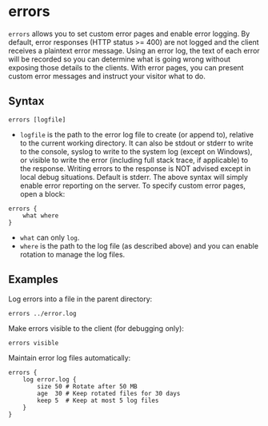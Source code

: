 # errors

`errors` allows you to set custom error pages and enable error logging.
By default, error responses (HTTP status >= 400) are not logged and the client receives a plaintext error message.
Using an error log, the text of each error will be recorded so you can determine what is going wrong without exposing those details to the clients. With error pages, you can present custom error messages and instruct your visitor what to do.


## Syntax

~~~
errors [logfile]
~~~

* `logfile` is the path to the error log file to create (or append to), relative to the current working directory. It can also be stdout or stderr to write to the console, syslog to write to the system log (except on Windows), or visible to write the error (including full stack trace, if applicable) to the response. Writing errors to the response is NOT advised except in local debug situations. Default is stderr.
The above syntax will simply enable error reporting on the server. To specify custom error pages, open a block:

~~~
errors {
    what where
}
~~~

* `what` can only `log`.
* `where` is the path to the log file (as described above) and you can enable rotation to manage the log files.

## Examples

Log errors into a file in the parent directory:

~~~
errors ../error.log
~~~

Make errors visible to the client (for debugging only):

~~~
errors visible
~~~

Maintain error log files automatically:

~~~
errors {
    log error.log {
        size 50 # Rotate after 50 MB
        age  30 # Keep rotated files for 30 days
        keep 5  # Keep at most 5 log files
    }
}
~~~
